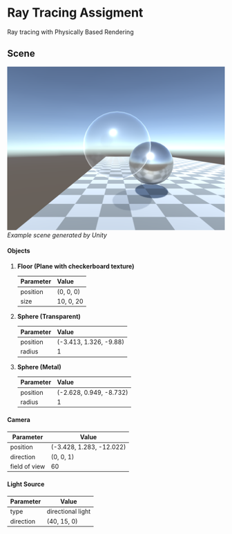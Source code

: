 # Ray Tracing Assigment
Ray tracing with Physically Based Rendering

## Scene

![scene](/Screenshots/Capture1.png "Scene")
    *Example scene generated by Unity*

#### Objects

1. **Floor (Plane with checkerboard texture)**

    | Parameter  | Value      |
    | ---------- | ---------- |
    | position   | (0, 0, 0)  |
    | size       | 10, 0, 20  |

2. **Sphere (Transparent)**

    | Parameter  | Value      |
    | ---------- | ---------- |
    | position   | (-3.413, 1.326, -9.88)  |
    | radius     | 1          |

3. **Sphere (Metal)**

    | Parameter  | Value      |
    | ---------- | ---------- |
    | position   | (-2.628, 0.949, -8.732)  |
    | radius     | 1          |

#### Camera

| Parameter     | Value      |
| ------------- | ---------- |
| position      | (-3.428, 1.283, -12.022)  |
| direction     | (0, 0, 1)  |
| field of view | 60         |

#### Light Source

| Parameter  | Value             |
| ---------- | ----------------- |
| type       | directional light |
| direction  | (40, 15, 0)       |
